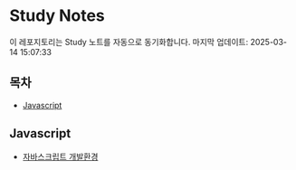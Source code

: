 # Study Notes

이 레포지토리는 Study 노트를 자동으로 동기화합니다. 마지막 업데이트: 2025-03-14 15:07:33

## 목차

- [Javascript](#javascript)


## Javascript

- [자바스크립트 개발환경](https://softourr.github.io/posts/javascript/%EC%9E%90%EB%B0%94%EC%8A%A4%ED%81%AC%EB%A6%BD%ED%8A%B8-%EA%B0%9C%EB%B0%9C%ED%99%98%EA%B2%BD/)
